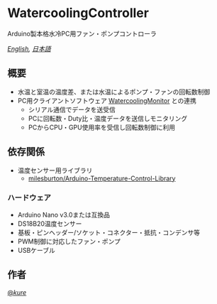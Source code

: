 # WatercoolingController

Arduino製本格水冷PC用ファン・ポンプコントローラ

*[English](README.md), [日本語](README.ja.md)*

## 概要

- 水温と室温の温度差、または水温によるポンプ・ファンの回転数制御
- PC用クライアントソフトウェア [WatercoolingMonitor](https://github.com/xiphen-jp/WatercoolingMonitor) との連携
  - シリアル通信でデータを送受信
  - PCに回転数・Duty比・温度データを送信しモニタリング
  - PCからCPU・GPU使用率を受信し回転数制御に利用

## 依存関係

- 温度センサー用ライブラリ
  - [milesburton/Arduino-Temperature-Control-Library](https://github.com/milesburton/Arduino-Temperature-Control-Library)

### ハードウェア

- Arduino Nano v3.0または互換品
- DS18B20温度センサー
- 基板・ピンヘッダー/ソケット・コネクター・抵抗・コンデンサ等
- PWM制御に対応したファン・ポンプ
- USBケーブル

## 作者

[@_kure_](https://twitter.com/_kure_)
